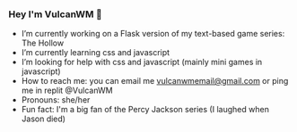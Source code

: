 ### Hey I'm VulcanWM 🙏

- I’m currently working on a Flask version of my text-based game series: The Hollow
- I’m currently learning css and javascript 
- I’m looking for help with css and javascript (mainly mini games in javascript)
- How to reach me: you can email me vulcanwmemail@gmail.com or ping me in replit @VulcanWM
- Pronouns: she/her
- Fun fact: I'm a big fan of the Percy Jackson series (I laughed when Jason died)

